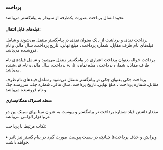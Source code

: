 ### پرداخت 

نحوه انتقال پرداخت بصورت یکطرفه از سپیدار به پیام‌گستر می‌باشد.

#### فیلدهای قابل انتقال: 

پرداخت نقدی و برداشت از بانک بعنوان نقدی در پیام‌‌گستر منتقل می‌شوند و شامل فیلدهای نام طرف مقابل، شماره پرداخت ، مبلغ نهایی، تاریخ پرداخت، سال مالی و نام فروشنده می‌باشد.

پرداخت حواله بعنوان پرداخت اعتباری در پیامگستر منتقل می‌شود و شامل فیلدهای نام طرف مقابل، شماره پرداخت ، مبلغ نهایی، تاریخ پرداخت، سال مالی و نام فروشنده می‌باشد.

پرداخت چکی بعنوان چکی در پیام‌گستر منتقل می‌شود و شامل فیلدهای نام طرف مقابل، شماره پرداخت ، مبلغ نهایی، تاریخ پرداخت، سال مالی، شماره چک، سررسید چک و نام فروشنده می‌باشد.

#### نقطه اشتراک همگام‌سازی:

مقدار داشتن فیلد شماره پرداخت در پیامگستر و پیوست به عنوان مبنا برای سینک بین دو نرم‌افزار الزامی می‌باشد.

نکات مرتبط با پرداخت:
#### 
•	ویرایش و حذف پرداخت‌ها چنانچه در سمت پیوست صورت گیرد در پیام گستر نیز تاثیر خواهد داشت.
